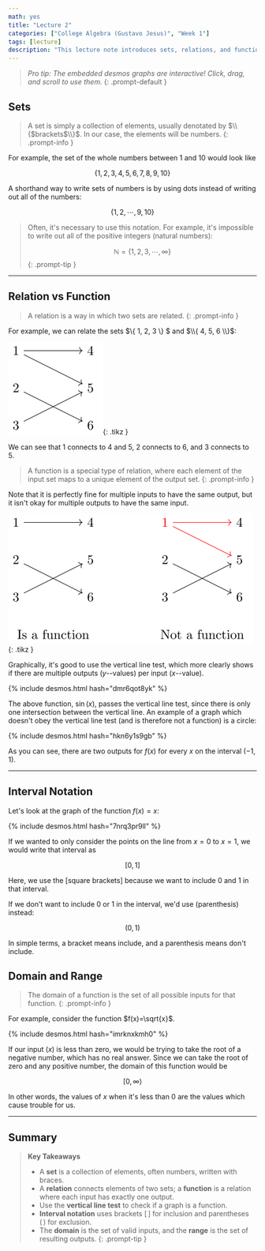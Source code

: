 ```yaml
---
math: yes
title: "Lecture 2"
categories: ["College Algebra (Gustavo Jesus)", "Week 1"]
tags: [lecture]
description: "This lecture note introduces sets, relations, and functions, and explains interval notation and domains/ranges with examples and visualizations."
---
```


> *Pro tip: The embedded desmos graphs are interactive! Click, drag, and scroll to use them.*
{: .prompt-default }

## Sets

> A set is simply a collection of elements, usually denotated by $\\{$brackets$\\}$. In our case, the elements will be numbers.
{: .prompt-info }

For example, the set of the whole numbers between $1$ and $10$ would look like

$$
\{ 1, 2, 3, 4, 5, 6, 7, 8, 9, 10 \}
$$

A shorthand way to write sets of numbers is by using dots instead of writing out all of the numbers:

$$
\{ 1, 2, \cdots, 9, 10 \}
$$

> Often, it's necessary to use this notation. For example, it's impossible to write out all of the positive integers (natural numbers):
>
> $$
> \mathbb{N} = \{ 1, 2, 3, \cdots, \infty \}
> $$
{: .prompt-tip }

---

## Relation vs Function

> A relation is a way in which two sets are related.
{: .prompt-info }

For example, we can relate the sets $\\{ 1, 2, 3 \\} $ and $\\{ 4, 5, 6 \\}$:

![](/assets/img/gustavo/figures/gw1/relation.svg){: .tikz }

We can see that $1$ connects to $4$ and $5$, $2$ connects to $6$, and $3$ connects to $5$.

> A function is a special type of relation, where each element of the input set maps to a unique element of the output set.
{: .prompt-info }

Note that it is perfectly fine for multiple inputs to have the same output, but it isn't okay for multiple outputs to have the same input.

![](/assets/img/gustavo/figures/gw1/function.svg){: .tikz }

Graphically, it's good to use the vertical line test, which more clearly shows if there are multiple outputs ($y$--values) per input ($x$--value).

<!-- <iframe src="https://www.desmos.com/calculator/dmr6qot8yk?embed"></iframe> -->

<!-- <iframe src="https://www.desmos.com/calculator/dmr6qot8yk" style="width:100%; height:500px"></iframe> -->

{% include desmos.html hash="dmr6qot8yk" %}

The above function, $\sin(x)$, passes the vertical line test, since there is only one intersection between the vertical line. An example of a graph which doesn't obey the vertical line test (and is therefore not a function) is a circle:

<!-- <iframe src="https://www.desmos.com/calculator/hkn6y1s9gb?embed"></iframe> -->

{% include desmos.html hash="hkn6y1s9gb" %}



As you can see, there are two outputs for $f(x)$ for every $x$ on the interval $(-1, 1)$.

---

## Interval Notation

Let's look at the graph of the function $f(x)=x$:

{% include desmos.html hash="7nrq3pr9ll" %}

If we wanted to only consider the points on the line from $x=0$ to $x=1$, we would write that interval as

$$
[0, 1]
$$

Here, we use the $[$square brackets$]$ because we want to include $0$ and $1$ in that interval.

If we don't want to include $0$ or $1$ in the interval, we'd use $($parenthesis$)$ instead:

$$
(0,1)
$$

In simple terms, a bracket means include, and a parenthesis means don't include.

## Domain and Range

> The domain of a function is the set of all possible inputs for that function.
{: .prompt-info }

For example, consider the function $f(x)=\sqrt{x}$.

{% include desmos.html hash="imrknxkmh0" %}

If our input ($x$) is less than zero, we would be trying to take the root of a negative number, which has no real answer. Since we can take the root of zero and any positive number, the domain of this function would be

$$
[0, \infty)
$$

In other words, the values of $x$ when it's less than $0$ are the values which cause trouble for us.

---

## Summary

> **Key Takeaways**
>
> - A **set** is a collection of elements, often numbers, written with braces.
> - A **relation** connects elements of two sets; a **function** is a relation where each input has exactly one output.
> - Use the **vertical line test** to check if a graph is a function.
> - **Interval notation** uses brackets $[\,]$ for inclusion and parentheses $(\,)$ for exclusion.
> - The **domain** is the set of valid inputs, and the **range** is the set of resulting outputs.
{: .prompt-tip }
